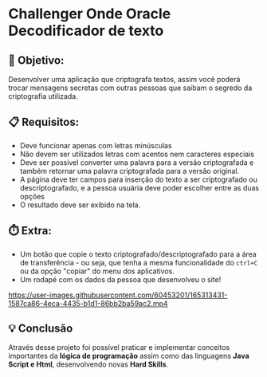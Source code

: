 # Challenger Onde Oracle Decodificador de texto

## 🎯 **Objetivo:**
Desenvolver uma aplicação que criptografa textos, assim você poderá trocar mensagens secretas com outras pessoas que saibam o segredo da criptografia utilizada.

## 📋 **Requisitos:**
- Deve funcionar apenas com letras minúsculas
- Não devem ser utilizados letras com acentos nem caracteres especiais
- Deve ser possível converter uma palavra para a versão criptografada e também retornar uma palavra criptografada para a versão original. 
- A página deve ter campos para inserção do texto a ser criptografado ou descriptografado, e a pessoa usuária deve poder escolher entre as duas opções
- O resultado deve ser exibido na tela.

## ⏱️ **Extra:**
- Um botão que copie o texto criptografado/descriptografado para a área de transferência - ou seja, que tenha a mesma funcionalidade do `ctrl+C` ou da opção "copiar" do menu dos aplicativos.
- Um rodapé com os dados da pessoa que desenvolveu o site!


https://user-images.githubusercontent.com/60453201/165313431-1587ca86-4eca-4435-b1d1-86bb2ba59ac2.mp4

## 💡 **Conclusão**
Através desse projeto foi possível praticar e implementar conceitos
importantes da **lógica de programação** assim como das linguagens **Java Script e Html**,
desenvolvendo novas **Hard Skills**.


